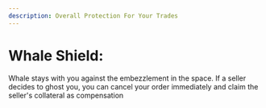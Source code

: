 ```yaml
---
description: Overall Protection For Your Trades
---
```


# Whale Shield:

Whale stays with you against the embezzlement in the space. If a seller decides to ghost you, you can cancel your order immediately and claim the seller's collateral as compensation
